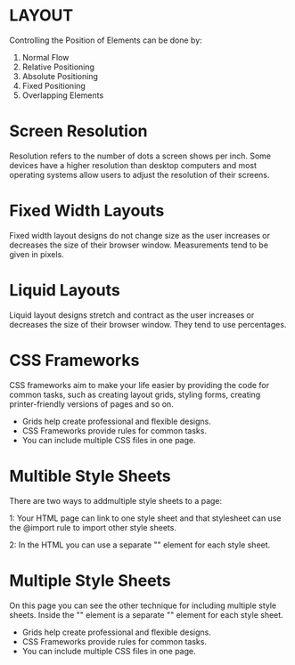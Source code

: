 # LAYOUT
Controlling the Position of Elements can be done by:

1. Normal Flow
2. Relative Positioning
3. Absolute Positioning
4. Fixed Positioning
5. Overlapping Elements

# Screen Resolution
Resolution refers to the number of dots a screen shows per inch. Some devices have a higher resolution than desktop computers and most operating systems allow users to adjust the resolution of their screens.

# Fixed Width Layouts
Fixed width layout designs do not change size as the user increases
or decreases the size of their browser window. Measurements tend to be given in pixels.

# Liquid Layouts
Liquid layout designs stretch and contract as the user increases or decreases the size of their browser window. They tend to use percentages.

# CSS Frameworks
CSS frameworks aim to make your life easier by providing the code for common tasks, such as creating layout grids, styling forms, creating printer-friendly versions of pages and so on. 

- Grids help create professional and flexible designs.
- CSS Frameworks provide rules for common tasks.
- You can include multiple CSS files in one page.

# Multible Style Sheets
There are two ways to addmultiple style sheets to a page:

1: Your HTML page can link to one style sheet and that stylesheet can use the @import rule to import other style sheets.

2: In the HTML you can use a separate "<link>" element for each style sheet.

# Multiple Style Sheets
On this page you can see the other technique for including multiple style sheets. Inside the "<head>" element is a separate "<link>" element for each style sheet.

- Grids help create professional and flexible designs.
- CSS Frameworks provide rules for common tasks.
- You can include multiple CSS files in one page.


